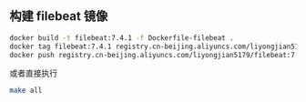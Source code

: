 ## 构建 filebeat 镜像
```bash
docker build -t filebeat:7.4.1 -f Dockerfile-filebeat .
docker tag filebeat:7.4.1 registry.cn-beijing.aliyuncs.com/liyongjian5179/filebeat:7.4.1
docker push registry.cn-beijing.aliyuncs.com/liyongjian5179/filebeat:7.4.1
```
或者直接执行
```bash
make all
```
## 
